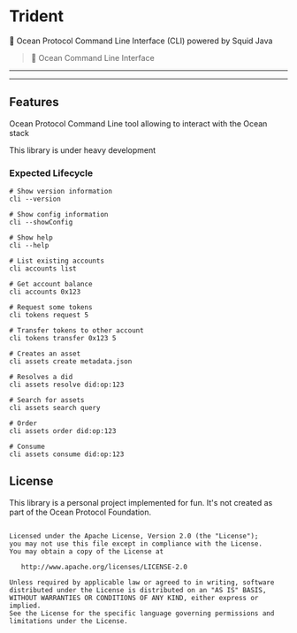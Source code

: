 # Trident
🦑 Ocean Protocol Command Line Interface (CLI) powered by Squid Java

> 🐳 Ocean Command Line Interface

---


---

## Features

Ocean Protocol Command Line tool allowing to interact with the Ocean stack

This library is under heavy development


### Expected Lifecycle

```
# Show version information
cli --version

# Show config information
cli --showConfig

# Show help
cli --help

# List existing accounts
cli accounts list 

# Get account balance
cli accounts 0x123

# Request some tokens
cli tokens request 5

# Transfer tokens to other account
cli tokens transfer 0x123 5

# Creates an asset
cli assets create metadata.json

# Resolves a did
cli assets resolve did:op:123

# Search for assets
cli assets search query

# Order
cli assets order did:op:123

# Consume
cli assets consume did:op:123
```


## License

This library is a personal project implemented for fun.
It's not created as part of the Ocean Protocol Foundation.

```

Licensed under the Apache License, Version 2.0 (the "License");
you may not use this file except in compliance with the License.
You may obtain a copy of the License at

   http://www.apache.org/licenses/LICENSE-2.0

Unless required by applicable law or agreed to in writing, software
distributed under the License is distributed on an "AS IS" BASIS,
WITHOUT WARRANTIES OR CONDITIONS OF ANY KIND, either express or implied.
See the License for the specific language governing permissions and
limitations under the License.

```


